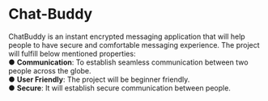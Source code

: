 # Chat-Buddy
ChatBuddy is an instant encrypted messaging application that will help people to have secure and comfortable messaging experience. The project will fulfill below mentioned properties:<br>
● <b>Communication</b>: To establish seamless communication between two people across the globe.<br>
● <b>User Friendly</b>: The project will be beginner friendly.<br>
● <b>Secure</b>: It will establish secure communication between people.<br>
